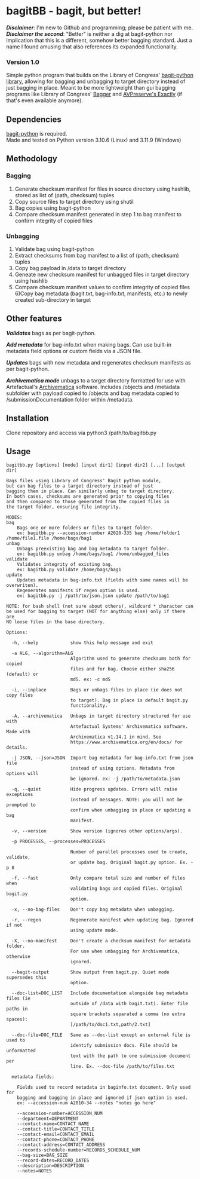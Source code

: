 # bagitBB - bagit, but better!

***Disclaimer***: I'm new to Github and programming; please be patient with me.  
***Disclaimer the second***: "Better" is neither a dig at bagit-python nor implication that this is a different, somehow better bagging standard. Just a name I found amusing that also references its expanded functionality.

### Version 1.0

Simple python program that builds on the Library of Congress' [bagit-python library](https://github.com/LibraryOfCongress/bagit-python), allowing for bagging and unbagging to target directory instead of just bagging in place. Meant to be more lightweight than gui bagging programs like Library of Congress' [Bagger](https://github.com/LibraryOfCongress/bagger) and [AVPreserve's Exactly](https://www.weareavp.com/) (if that's even available anymore).

## Dependencies

[bagit-python](https://github.com/LibraryOfCongress/bagit-python) is required.  
Made and tested on Python version 3.10.6 (Linux) and 3.11.9 (Windows)

## Methodology
### Bagging
1) Generate checksum manifest for files in source directory using hashlib, stored as list of (path, checksum) tuples
2) Copy source files to target directory using shutil
3) Bag copies using bagit-python
4) Compare checksum manifest generated in step 1 to bag manifest to confirm integrity of copied files

### Unbagging
1) Validate bag using bagit-python
2) Extract checksums from bag manifest to a list of (path, checksum) tuples
3) Copy bag payload in /data to target directory
4) Geneate new checksum manifest for unbagged files in target directory using hashlib
5) Compare checksum manifest values to confirm integrity of copied files
6)Copy bag metadata (bagit.txt, bag-info.txt, manifests, etc.) to newly created sub-directory in target


## Other features

***Validates*** bags as per bagit-python.  

***Add metadata*** for bag-info.txt when making bags. Can use built-in metadata field options or custom fields via a JSON file.  

***Updates*** bags with new metadata and regenerates checksum manifests as per bagit-python.  

***Archivematica mode*** unbags to a target directory formatted for use with Artefactual's [Archivematica](https://www.archivematica.org/en/) software. Includes /objects and /metadata subfolder with payload copied to /objects and bag metadata copied to /submissionDocumentation folder within /metadata.  


## Installation
Clone repository and access via python3 /path/to/bagitbb.py


## Usage

```    
bagitbb.py [options] [mode] [input dir1] [input dir2] [...] [output dir]

Bags files using Library of Congress' Bagit python module,  
but can bag files to a target directory instead of just
bagging them in place. Can similarly unbag to target directory.
In both cases, checksums are generated prior to copying files
and then compared to those generated from the copied files in
the target folder, ensuring file integrity.

MODES:
bag  
    Bags one or more folders or files to target folder.  
    ex: bagitbb.py --accession-number A2020-335 bag /home/folder1 /home/file1.file /home/bags/bag1
unbag  
    Unbags preexisting bag and bag metadata to target folder.  
    ex: bagitbb.py unbag /home/bags/bag1 /home/unbagged_files
validate  
    Validates integrity of existing bag.  
    ex: bagitbb.py validate /home/bags/bag1
update  
    Updates metadata in bag-info.txt (fields with same names will be overwriten).
    Regenerates manifests if regen option is used.  
    ex: bagitbb.py -j /path/to/json.json update /path/to/bag1

NOTE: for bash shell (not sure about others), wildcard * character can
be used for bagging to target (NOT for anything else) only if there are
NO loose files in the base directory.

Options:

  -h, --help            show this help message and exit

  -a ALG, --algorithm=ALG
                        Algorithm used to generate checksums both for copied  
                        files and for bag. Choose either sha256 (default) or  
                        md5. ex: -c md5

  -i, --inplace         Bags or unbags files in place (ie does not copy files  
                        to target). Bag in place is default bagit.py  
                        functionality.

  -A, --archivematica   Unbags in target directory structured for use with  
                        Artefactual Systems' Archivematica software. Made with  
                        Archivematica v1.14.1 in mind. See  
                        https://www.archivematica.org/en/docs/ for details.

  -j JSON, --json=JSON  Import bag metadata for bag-info.txt from json file  
                        instead of using options. Metadata from options will  
                        be ignored. ex: -j /path/to/metadata.json

  -q, --quiet           Hide progress updates. Errors will raise exceptions  
                        instead of messages. NOTE: you will not be prompted to  
                        confirm when unbagging in place or updating a bag  
                        manifest.

  -v, --version         Show version (ignores other options/args).

  -p PROCESSES, --processes=PROCESSES

                        Number of parallel processes used to create, validate,  
                        or update bag. Original bagit.py option. Ex. -p 8
  
  -f, --fast            Only compare total size and number of files when  
                        validating bags and copied files. Original bagit.py  
                        option.

  -x, --no-bag-files    Don't copy bag metadata when unbagging.

  -r, --regen           Regenerate manifest when updating bag. Ignored if not  
                        using update mode.

  -X, --no-manifest     Don't create a checksum manifest for metadata folder.  
                        For use when unbagging for Archivematica, otherwise  
                        ignored.

  --bagit-output        Show output from bagit.py. Quiet mode supersedes this  
                        option.

  --doc-list=DOC_LIST   Include documentation alongside bag metadata files (ie  
                        outside of /data with bagit.txt). Enter file paths in  
                        square brackets separated a comma (no extra spaces):  
                        [/path/to/doc1.txt,path/2.txt]

  --doc-file=DOC_FILE   Same as --doc-list except an external file is used to  
                        identify submission docs. File should be unformatted  
                        text with the path to one submission document per  
                        line. Ex. --doc-file /path/to/files.txt

  metadata fields:

    Fields used to record metadata in baginfo.txt document. Only used for  
    bagging and bagging in place and ignored if json option is used.  
    ex: --accession-num A2010-34 --notes "notes go here"

    --accession-number=ACCESSION_NUM  
    --department=DEPARTMENT  
    --contact-name=CONTACT_NAME  
    --contact-title=CONTACT_TITLE  
    --contact-email=CONTACT_EMAIL  
    --contact-phone=CONTACT_PHONE  
    --contact-address=CONTACT_ADDRESS  
    --records-schedule-number=RECORDS_SCHEDULE_NUM  
    --bag-size=BAG_SIZE  
    --record-dates=RECORD_DATES  
    --description=DESCRIPTION  
    --notes=NOTES       

``` 
